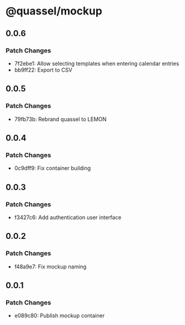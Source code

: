 # @quassel/mockup

## 0.0.6

### Patch Changes

- 7f2ebe1: Allow selecting templates when entering calendar entries
- bb9ff22: Export to CSV

## 0.0.5

### Patch Changes

- 79fb73b: Rebrand quassel to LEMON

## 0.0.4

### Patch Changes

- 0c9dff9: Fix container building

## 0.0.3

### Patch Changes

- f3427c6: Add authentication user interface

## 0.0.2

### Patch Changes

- f48a9e7: Fix mockup naming

## 0.0.1

### Patch Changes

- e089c80: Publish mockup container

